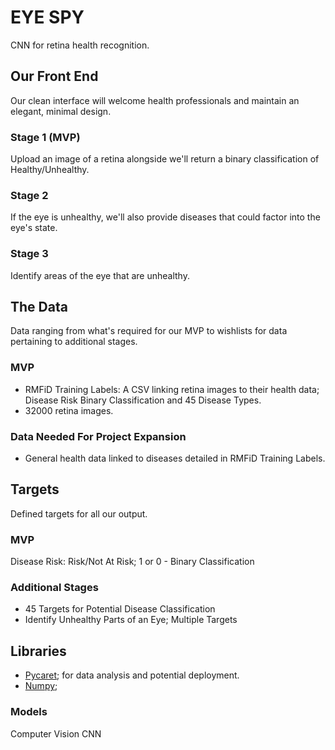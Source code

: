 # EYE SPY
CNN for retina health recognition.

## Our Front End
Our clean interface will welcome health professionals and maintain an elegant, minimal design.

### Stage 1 (MVP)
Upload an image of a retina alongside we'll return a binary classification of Healthy/Unhealthy.

### Stage 2
If the eye is unhealthy, we'll also provide diseases that could factor into the eye's state.

### Stage 3
Identify areas of the eye that are unhealthy.

## The Data
Data ranging from what's required for our MVP to wishlists for data pertaining to additional stages.

### MVP
- RMFiD Training Labels: A CSV linking retina images to their health data; Disease Risk Binary Classification and 45 Disease Types.
- 32000 retina images.

### Data Needed For Project Expansion
- General health data linked to diseases detailed in RMFiD Training Labels.

## Targets
Defined targets for all our output.

### MVP
Disease Risk: Risk/Not At Risk; 1 or 0 - Binary Classification

### Additional Stages
- 45 Targets for Potential Disease Classification
- Identify Unhealthy Parts of an Eye; Multiple Targets

## Libraries

- [Pycaret](https://pycaret.org/); for data analysis and potential deployment.
- [Numpy]();


### Models
Computer Vision
CNN
